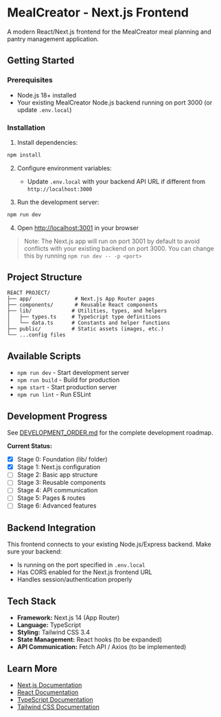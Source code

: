 # MealCreator - Next.js Frontend

A modern React/Next.js frontend for the MealCreator meal planning and pantry management application.

## Getting Started

### Prerequisites

- Node.js 18+ installed
- Your existing MealCreator Node.js backend running on port 3000 (or update `.env.local`)

### Installation

1. Install dependencies:
```bash
npm install
```

2. Configure environment variables:
   - Update `.env.local` with your backend API URL if different from `http://localhost:3000`

3. Run the development server:
```bash
npm run dev
```

4. Open [http://localhost:3001](http://localhost:3001) in your browser

> Note: The Next.js app will run on port 3001 by default to avoid conflicts with your existing backend on port 3000. You can change this by running `npm run dev -- -p <port>`

## Project Structure

```
REACT PROJECT/
├── app/              # Next.js App Router pages
├── components/       # Reusable React components
├── lib/             # Utilities, types, and helpers
│   ├── types.ts     # TypeScript type definitions
│   └── data.ts      # Constants and helper functions
├── public/          # Static assets (images, etc.)
└── ...config files
```

## Available Scripts

- `npm run dev` - Start development server
- `npm run build` - Build for production
- `npm start` - Start production server
- `npm run lint` - Run ESLint

## Development Progress

See [DEVELOPMENT_ORDER.md](./DEVELOPMENT_ORDER.md) for the complete development roadmap.

**Current Status:**
- [x] Stage 0: Foundation (lib/ folder)
- [x] Stage 1: Next.js configuration
- [ ] Stage 2: Basic app structure
- [ ] Stage 3: Reusable components
- [ ] Stage 4: API communication
- [ ] Stage 5: Pages & routes
- [ ] Stage 6: Advanced features

## Backend Integration

This frontend connects to your existing Node.js/Express backend. Make sure your backend:
- Is running on the port specified in `.env.local`
- Has CORS enabled for the Next.js frontend URL
- Handles session/authentication properly

## Tech Stack

- **Framework:** Next.js 14 (App Router)
- **Language:** TypeScript
- **Styling:** Tailwind CSS 3.4
- **State Management:** React hooks (to be expanded)
- **API Communication:** Fetch API / Axios (to be implemented)

## Learn More

- [Next.js Documentation](https://nextjs.org/docs)
- [React Documentation](https://react.dev)
- [TypeScript Documentation](https://www.typescriptlang.org/docs)
- [Tailwind CSS Documentation](https://tailwindcss.com/docs)


